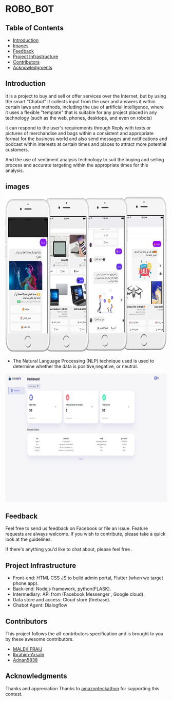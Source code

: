 # ROBO_BOT


<!-- START doctoc generated  please keep comment here to allow auto update -->
<!-- DON'T EDIT THIS SECTION, INSTEAD RE-RUN doctoc TO UPDATE -->


## Table of Contents

- [Introduction](#introduction)
- [Images](#images)
- [Feedback](#feedback)
- [Project Infrastructure](#project-infrastructure)
- [Contributors](#contributors)
- [Acknowledgments](#acknowledgments)

<!-- END doctoc generated TOC please keep comment here to allow auto update -->

## Introduction


It is a project to buy and sell or offer services over the Internet, but by using the smart “Chabot” It collects input from the user and answers it within certain laws and methods, including the use of artificial intelligence, where it uses a flexible "template" that is suitable for any project placed in any technology (such as the web, phones, desktops, and even on robots)

 it can respond to the user's requirements through Reply with texts or pictures of merchandise and bags within a consistent and appropriate format for the business world and also send messages and notifications and podcast within interests at certain times and places to attract more potential customers.

And the use of sentiment analysis technology to suit the buying and selling process and accurate targeting within the appropriate times for this analysis. 


## images


<img src="/image/687474703a2f2f692e696d6775722e636f6d2f496b536e46524c2e706e67.jpg" alt="Offers" width="836px" height="487px" />

* The Natural Language Processing (NLP) technique used is used to
  determine whether the data is positive,negative, or neutral.
  

<img src="/image/ROBO-BOT%20%207.jpeg" alt="product" width="836px" height="400px" />




## Feedback

Feel free to send us feedback on Facebook or file an issue. Feature requests are always welcome. If you wish to contribute, please take a quick look at the guidelines.

If there's anything you'd like to chat about, please feel free .




## Project Infrastructure

* Front-end: HTML CSS JS  to build admin portal, Flutter (when we target phone app). 
* Back-end: Nodejs framework, python(FLASK). 
* Intermediary: API from (Facebook Messenger , Google cloud).
* Data store and access: Cloud store (firebase). 
* Chabot Agent: Dialogflow



## Contributors

This project follows the all-contributors specification and is brought to you by these awesome contributors.
* [MALEK FRAIJ](https://github.com/MALEK-FRAIJ)
* [Ibrahim-Arsaln](https://github.com/Ibrahim-Arsaln)
* [Adnan5838](https://github.com/Adnan5838)

## Acknowledgments

Thanks and appreciation
Thanks to [amazonteckathon](https://amazonteckathon.com/) for supporting this contest.
